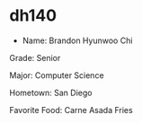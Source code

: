 # dh140
- Name: Brandon Hyunwoo Chi
<p> Grade: Senior </p>
<p> Major: Computer Science </p>
<p> Hometown: San Diego </p>
<p> Favorite Food: Carne Asada Fries </p>
